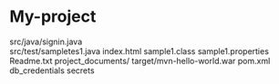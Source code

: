 # My-project
src/java/signin.java		
			src/test/sampletes1.java
			index.html
			sample1.class
			sample1.properties
			Readme.txt 
			project_documents/
			target/mvn-hello-world.war
			pom.xml 
			db_credentials
			secrets
